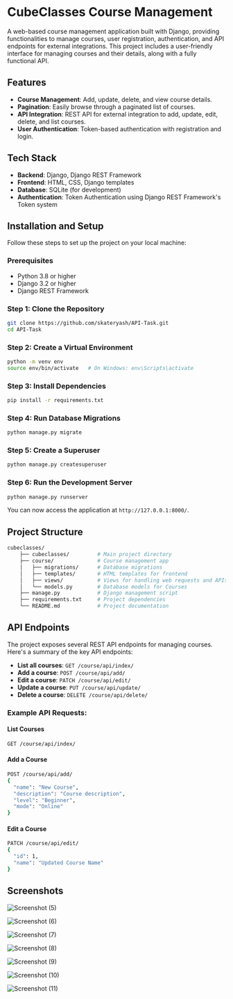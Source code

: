 # CubeClasses Course Management

A web-based course management application built with Django, providing functionalities to manage courses, user registration, authentication, and API endpoints for external integrations. This project includes a user-friendly interface for managing courses and their details, along with a fully functional API.

## Features

- **Course Management**: Add, update, delete, and view course details.
- **Pagination**: Easily browse through a paginated list of courses.
- **API Integration**: REST API for external integration to add, update, edit, delete, and list courses.
- **User Authentication**: Token-based authentication with registration and login.
  
## Tech Stack

- **Backend**: Django, Django REST Framework
- **Frontend**: HTML, CSS, Django templates
- **Database**: SQLite (for development)
- **Authentication**: Token Authentication using Django REST Framework's Token system

## Installation and Setup

Follow these steps to set up the project on your local machine:

### Prerequisites

- Python 3.8 or higher
- Django 3.2 or higher
- Django REST Framework

### Step 1: Clone the Repository

```bash
git clone https://github.com/skateryash/API-Task.git
cd API-Task
```

### Step 2: Create a Virtual Environment

```bash
python -m venv env
source env/bin/activate   # On Windows: env\Scripts\activate
```

### Step 3: Install Dependencies

```bash
pip install -r requirements.txt
```

### Step 4: Run Database Migrations

```bash
python manage.py migrate
```

### Step 5: Create a Superuser

```bash
python manage.py createsuperuser
```

### Step 6: Run the Development Server

```bash
python manage.py runserver
```

You can now access the application at `http://127.0.0.1:8000/`.

## Project Structure

```bash
cubeclasses/
    ├── cubeclasses/         # Main project directory
    ├── course/              # Course management app
    │   ├── migrations/      # Database migrations
    │   ├── templates/       # HTML templates for frontend
    │   ├── views/           # Views for handling web requests and APIs
    │   └── models.py        # Database models for Courses
    ├── manage.py            # Django management script
    ├── requirements.txt     # Project dependencies
    └── README.md            # Project documentation
```

## API Endpoints

The project exposes several REST API endpoints for managing courses. Here's a summary of the key API endpoints:

- **List all courses**: `GET /course/api/index/`
- **Add a course**: `POST /course/api/add/`
- **Edit a course**: `PATCH /course/api/edit/`
- **Update a course**: `PUT /course/api/update/`
- **Delete a course**: `DELETE /course/api/delete/`

### Example API Requests:

#### List Courses

```bash
GET /course/api/index/
```

#### Add a Course

```bash
POST /course/api/add/
{
  "name": "New Course",
  "description": "Course description",
  "level": "Beginner",
  "mode": "Online"
}
```

#### Edit a Course

```bash
PATCH /course/api/edit/
{
  "id": 1,
  "name": "Updated Course Name"
}
```

## Screenshots

![Screenshot (5)](https://github.com/user-attachments/assets/1749daf5-40d8-4cc6-8b7b-f75ce6081053)

![Screenshot (6)](https://github.com/user-attachments/assets/8706cb28-f6ff-42ba-96f9-1799fcfe3a60)

![Screenshot (7)](https://github.com/user-attachments/assets/05e400f0-0060-419a-8902-eb809e249ae6)

![Screenshot (8)](https://github.com/user-attachments/assets/562f9bd1-e26c-4170-9e54-33426a6533ba)

![Screenshot (9)](https://github.com/user-attachments/assets/a04f8662-acb6-4305-85f9-8027a4df44f2)

![Screenshot (10)](https://github.com/user-attachments/assets/4ce20612-a413-4ed2-841f-772b62b82e05)

![Screenshot (11)](https://github.com/user-attachments/assets/c54c87ae-ba0c-4a86-9f55-39f0cffc370e)

